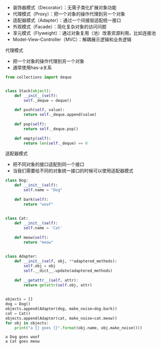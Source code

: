 
- 装饰器模式（Decorator）：无需子类化扩展对象功能
- 代理模式（Proxy）：把一个对象的操作代理到另一个对象
- 适配器模式（Adapter）：通过一个间接层适配统一接口
- 外观模式（Facade）：简化复杂对象的访问问题
- 享元模式（Flyweight）：通过对象复用（池）改善资源利用，比如连接池
- Model-View-Controller（MVC）：解耦展示逻辑和业务逻辑

代理模式
- 把一个对象的操作代理到另一个对象
- 通常使用has-a关系


```python
from collections import deque


class Stack(object):
    def __init__(self):
        self._deque = deque()
        
    def push(self, value):
        return self._deque.append(value)
    
    def pop(self):
        return self._deque.pop()
        
    def empty(self):
        return len(self._deque) == 0
```

适配器模式
- 把不同对象的接口适配到同一个接口
- 当我们需要给不同的对象统一接口的时候可以使用适配器模式


```python
class Dog:
    def __init__(self):
        self.name = "Dog"
        
    def bark(self):
        return "woof"
    
    
class Cat:
    def __init__(self):
        self.name = 'Cat'
        
    def meow(self):
        return "meow"
    
    
class Adapter:
    def __init__(self, obj, **adaptered_methods):
        self.obj = obj
        self.__dict__.update(adaptered_methods)
        
    def __getattr__(self, attr):
        return getattr(self.obj, attr)
    
    
objects = []
dog = Dog()
objects.append(Adapter(dog, make_noise=dog.bark))
cat = Cat()
objects.append(Adapter(cat, make_noise=cat.meow))
for obj in objects:
    print("a {} goes {}".format(obj.name, obj.make_noise()))
```

    a Dog goes woof
    a Cat goes meow
    


```python

```
